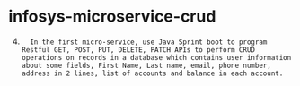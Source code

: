 # infosys-microservice-crud
4.       In the first micro-service, use Java Sprint boot to program Restful GET, POST, PUT, DELETE, PATCH APIs to perform CRUD operations on records in a database which contains user information about some fields, First Name, Last name, email, phone number, address in 2 lines, list of accounts and balance in each account.
